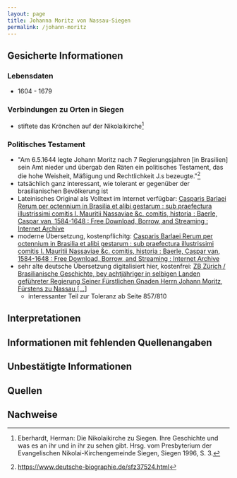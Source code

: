 ```yaml
---
layout: page
title: Johanna Moritz von Nassau-Siegen
permalink: /johann-moritz
---
```


## Gesicherte Informationen

### Lebensdaten
- 1604 - 1679

### Verbindungen zu Orten in Siegen
- stiftete das Krönchen auf der Nikolaikirche[^1]

### Politisches Testament
-  "Am 6.5.1644 legte Johann Moritz nach 7 Regierungsjahren [in Brasilien] sein Amt nieder und übergab den Räten ein politisches Testament, das die hohe Weisheit, Mäßigung und Rechtlichkeit J.s bezeugte."[^2] 
- tatsächlich ganz interessant, wie tolerant er gegenüber der brasilianischen Bevölkerung ist
- Lateinisches Original als Volltext im Internet verfügbar: [Casparis Barlaei Rerum per octennium in Brasilia et alibi gestarum : sub praefectura illustrissimi comitis I. Mauritii Nassaviae &c. comitis, historia : Baerle, Caspar van, 1584-1648 : Free Download, Borrow, and Streaming : Internet Archive](https://archive.org/details/casparisbarlaeir00baer/page/n11/mode/2up)
- moderne Übersetzung, kostenpflichitg: [Casparis Barlaei Rerum per octennium in Brasilia et alibi gestarum : sub praefectura illustrissimi comitis I. Mauritii Nassaviae &c. comitis, historia : Baerle, Caspar van, 1584-1648 : Free Download, Borrow, and Streaming : Internet Archive](https://archive.org/details/casparisbarlaeir00baer/page/n11/mode/2up)
- sehr alte deutsche Übersetzung digitalisiert hier, kostenfrei: [ZB Zürich / Brasilianische Geschichte, bey achtjähriger in selbigen Landen geführeter Regierung Seiner Fürstlichen Gnaden Herrn Johann Moritz, Fürstens zu Nassau [...]](https://www.e-rara.ch/zuz/content/titleinfo/11578026)
	- interessanter Teil zur Toleranz ab Seite 857/810

## Interpretationen


## Informationen mit fehlenden Quellenangaben


## Unbestätigte Informationen



## Quellen


## Nachweise

[^1]: Eberhardt, Herman: Die Nikolaikirche zu Siegen. Ihre Geschichte und was es an ihr und in ihr zu sehen gibt. Hrsg. vom Presbyterium der Evangelischen Nikolai-Kirchengemeinde Siegen, Siegen 1996, S. 3.
[^2]: https://www.deutsche-biographie.de/sfz37524.html
